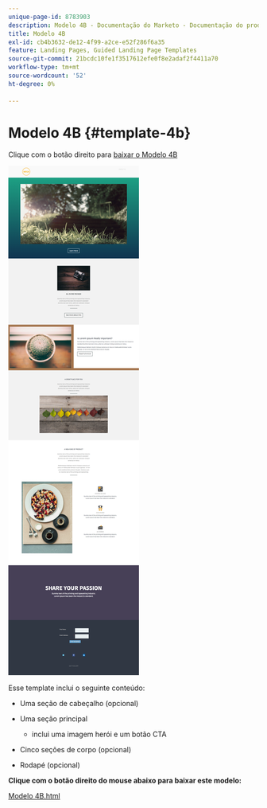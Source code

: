 ```yaml
---
unique-page-id: 8783903
description: Modelo 4B - Documentação do Marketo - Documentação do produto
title: Modelo 4B
exl-id: cb4b3632-de12-4f99-a2ce-e52f286f6a35
feature: Landing Pages, Guided Landing Page Templates
source-git-commit: 21bcdc10fe1f3517612efe0f8e2adaf2f4411a70
workflow-type: tm+mt
source-wordcount: '52'
ht-degree: 0%

---
```


# Modelo 4B {#template-4b}

Clique com o botão direito para [baixar o Modelo 4B](https://experienceleague.adobe.com/landing/marketo/lp-templates/template-4b.html?lang=pt-BR)

![](assets/image2015-7-24-10-3a22-3a15.png)

Esse template inclui o seguinte conteúdo:

* Uma seção de cabeçalho (opcional)
* Uma seção principal

   * inclui uma imagem herói e um botão CTA

* Cinco seções de corpo (opcional)
* Rodapé (opcional)

**Clique com o botão direito do mouse abaixo para baixar este modelo:**

[Modelo 4B.html](https://experienceleague.adobe.com/landing/marketo/lp-templates/template-4b.html?lang=pt-BR)
